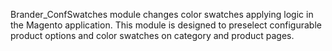 Brander_ConfSwatches module changes color swatches applying logic in the Magento application.
This module is designed to preselect configurable product options and color swatches on category and product pages.

